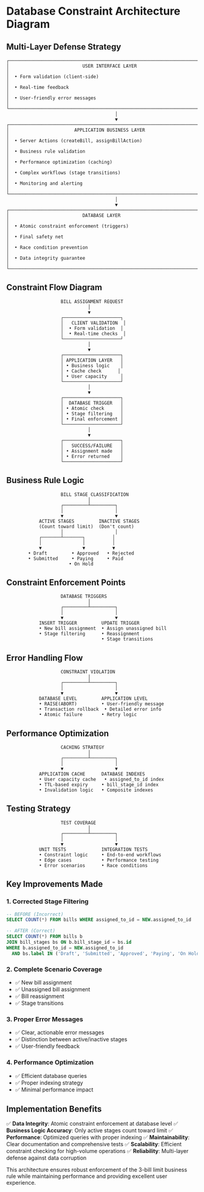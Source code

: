# Database Constraint Architecture Diagram

## Multi-Layer Defense Strategy

```
┌─────────────────────────────────────────────────────────────────────────────┐
│                           USER INTERFACE LAYER                              │
│  • Form validation (client-side)                                            │
│  • Real-time feedback                                                       │
│  • User-friendly error messages                                             │
└─────────────────────────────────────────────────────────────────────────────┘
                                        │
                                        ▼
┌─────────────────────────────────────────────────────────────────────────────┐
│                        APPLICATION BUSINESS LAYER                          │
│  • Server Actions (createBill, assignBillAction)                         │
│  • Business rule validation                                               │
│  • Performance optimization (caching)                                     │
│  • Complex workflows (stage transitions)                                  │
│  • Monitoring and alerting                                                │
└─────────────────────────────────────────────────────────────────────────────┘
                                        │
                                        ▼
┌─────────────────────────────────────────────────────────────────────────────┐
│                           DATABASE LAYER                                   │
│  • Atomic constraint enforcement (triggers)                              │
│  • Final safety net                                                       │
│  • Race condition prevention                                              │
│  • Data integrity guarantee                                               │
└─────────────────────────────────────────────────────────────────────────────┘
```

## Constraint Flow Diagram

```
                    BILL ASSIGNMENT REQUEST
                              │
                              ▼
                    ┌─────────────────────┐
                    │   CLIENT VALIDATION  │
                    │  • Form validation  │
                    │  • Real-time checks  │
                    └─────────────────────┘
                              │
                              ▼
                    ┌─────────────────────┐
                    │ APPLICATION LAYER   │
                    │ • Business logic    │
                    │ • Cache check      │
                    │ • User capacity     │
                    └─────────────────────┘
                              │
                              ▼
                    ┌─────────────────────┐
                    │  DATABASE TRIGGER   │
                    │ • Atomic check      │
                    │ • Stage filtering   │
                    │ • Final enforcement │
                    └─────────────────────┘
                              │
                              ▼
                    ┌─────────────────────┐
                    │   SUCCESS/FAILURE   │
                    │ • Assignment made   │
                    │ • Error returned    │
                    └─────────────────────┘
```

## Business Rule Logic

```
                    BILL STAGE CLASSIFICATION
                              │
                    ┌─────────┴─────────┐
                    │                   │
                    ▼                   ▼
            ACTIVE STAGES         INACTIVE STAGES
            (Count toward limit)  (Don't count)
                    │                   │
            ┌───────┴───────┐          │
            │               │          │
            ▼               ▼          ▼
        • Draft         • Approved   • Rejected
        • Submitted     • Paying     • Paid
                       • On Hold
```

## Constraint Enforcement Points

```
                    DATABASE TRIGGERS
                              │
                    ┌─────────┴─────────┐
                    │                   │
                    ▼                   ▼
            INSERT TRIGGER         UPDATE TRIGGER
            • New bill assignment  • Assign unassigned bill
            • Stage filtering      • Reassignment
                                   • Stage transitions
```

## Error Handling Flow

```
                    CONSTRAINT VIOLATION
                              │
                    ┌─────────┴─────────┐
                    │                   │
                    ▼                   ▼
            DATABASE LEVEL         APPLICATION LEVEL
            • RAISE(ABORT)         • User-friendly message
            • Transaction rollback  • Detailed error info
            • Atomic failure       • Retry logic
```

## Performance Optimization

```
                    CACHING STRATEGY
                              │
                    ┌─────────┴─────────┐
                    │                   │
                    ▼                   ▼
            APPLICATION CACHE      DATABASE INDEXES
            • User capacity cache   • assigned_to_id index
            • TTL-based expiry     • bill_stage_id index
            • Invalidation logic   • Composite indexes
```

## Testing Strategy

```
                    TEST COVERAGE
                              │
                    ┌─────────┴─────────┐
                    │                   │
                    ▼                   ▼
            UNIT TESTS             INTEGRATION TESTS
            • Constraint logic     • End-to-end workflows
            • Edge cases           • Performance testing
            • Error scenarios      • Race conditions
```

## Key Improvements Made

### 1. **Corrected Stage Filtering**
```sql
-- BEFORE (Incorrect)
SELECT COUNT(*) FROM bills WHERE assigned_to_id = NEW.assigned_to_id

-- AFTER (Correct)
SELECT COUNT(*) FROM bills b
JOIN bill_stages bs ON b.bill_stage_id = bs.id
WHERE b.assigned_to_id = NEW.assigned_to_id
  AND bs.label IN ('Draft', 'Submitted', 'Approved', 'Paying', 'On Hold')
```

### 2. **Complete Scenario Coverage**
- ✅ New bill assignment
- ✅ Unassigned bill assignment
- ✅ Bill reassignment
- ✅ Stage transitions

### 3. **Proper Error Messages**
- ✅ Clear, actionable error messages
- ✅ Distinction between active/inactive stages
- ✅ User-friendly feedback

### 4. **Performance Optimization**
- ✅ Efficient database queries
- ✅ Proper indexing strategy
- ✅ Minimal performance impact

## Implementation Benefits

✅ **Data Integrity**: Atomic constraint enforcement at database level
✅ **Business Logic Accuracy**: Only active stages count toward limit
✅ **Performance**: Optimized queries with proper indexing
✅ **Maintainability**: Clear documentation and comprehensive tests
✅ **Scalability**: Efficient constraint checking for high-volume operations
✅ **Reliability**: Multi-layer defense against data corruption

This architecture ensures robust enforcement of the 3-bill limit business rule while maintaining performance and providing excellent user experience.
